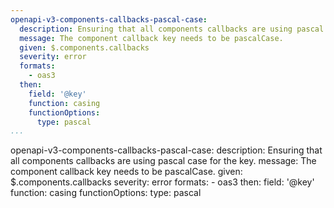 ```yaml
---
openapi-v3-components-callbacks-pascal-case:
  description: Ensuring that all components callbacks are using pascal case for the key.
  message: The component callback key needs to be pascalCase.
  given: $.components.callbacks
  severity: error
  formats:
    - oas3
  then:
    field: '@key'
    function: casing
    functionOptions:
      type: pascal
...
```

openapi-v3-components-callbacks-pascal-case:
  description: Ensuring that all components callbacks are using pascal case for the key.
  message: The component callback key needs to be pascalCase.
  given: $.components.callbacks
  severity: error
  formats:
    - oas3
  then:
    field: '@key'
    function: casing
    functionOptions:
      type: pascal
